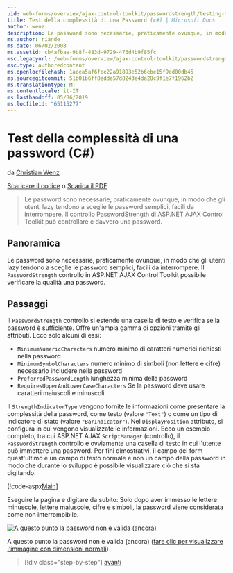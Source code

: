 ```yaml
---
uid: web-forms/overview/ajax-control-toolkit/passwordstrength/testing-the-strength-of-a-password-cs
title: Test della complessità di una Password (c#) | Microsoft Docs
author: wenz
description: Le password sono necessarie, praticamente ovunque, in modo che gli utenti lazy tendono a sceglie le password semplici, facili da interrompere. Il controllo PasswordStrength nella pagina ASP. N....
ms.author: riande
ms.date: 06/02/2008
ms.assetid: cb4afbae-9b8f-483d-9729-476d4b9f85fc
msc.legacyurl: /web-forms/overview/ajax-control-toolkit/passwordstrength/testing-the-strength-of-a-password-cs
msc.type: authoredcontent
ms.openlocfilehash: 1aeea5af6fee22a91893e52b6ebe15f9ed00db45
ms.sourcegitcommit: 51b01b6ff8edde57d8243e4da28c9f1e7f1962b2
ms.translationtype: MT
ms.contentlocale: it-IT
ms.lasthandoff: 05/06/2019
ms.locfileid: "65115277"
---
```

# <a name="testing-the-strength-of-a-password-c"></a>Test della complessità di una password (C#)

da [Christian Wenz](https://github.com/wenz)

[Scaricare il codice](http://download.microsoft.com/download/9/3/f/93f8daea-bebd-4821-833b-95205389c7d0/PasswordStrength0.cs.zip) o [Scarica il PDF](http://download.microsoft.com/download/2/d/c/2dc10e34-6983-41d4-9c08-f78f5387d32b/passwordstrength0CS.pdf)

> Le password sono necessarie, praticamente ovunque, in modo che gli utenti lazy tendono a sceglie le password semplici, facili da interrompere. Il controllo PasswordStrength di ASP.NET AJAX Control Toolkit può controllare è davvero una password.

## <a name="overview"></a>Panoramica

Le password sono necessarie, praticamente ovunque, in modo che gli utenti lazy tendono a sceglie le password semplici, facili da interrompere. Il `PasswordStrength` controllo in ASP.NET AJAX Control Toolkit possibile verificare la qualità una password.

## <a name="steps"></a>Passaggi

Il `PasswordStrength` controllo si estende una casella di testo e verifica se la password è sufficiente. Offre un'ampia gamma di opzioni tramite gli attributi. Ecco solo alcuni di essi:

- `MinimumNumericCharacters` numero minimo di caratteri numerici richiesti nella password
- `MinimumSymbolCharacters` numero minimo di simboli (non lettere e cifre) necessario includere nella password
- `PreferredPasswordLength` lunghezza minima della password
- `RequiresUpperAndLowerCaseCharacters` Se la password deve usare caratteri maiuscoli e minuscoli

Il `StrengthIndicatorType` vengono fornite le informazioni come presentare la complessità della password, come testo (valore `"Text"`) o come un tipo di indicatore di stato (valore `"BarIndicator"`). Nel `DisplayPosition` attributo, si configura in cui vengono visualizzate le informazioni. Ecco un esempio completo, tra cui ASP.NET AJAX `ScriptManager` (controllo), il `PasswordStrength` controllo e ovviamente una casella di testo in cui l'utente può immettere una password. Per fini dimostrativi, il campo del form quest'ultimo è un campo di testo normale e non un campo della password in modo che durante lo sviluppo è possibile visualizzare ciò che si sta digitando.

[!code-aspx[Main](testing-the-strength-of-a-password-cs/samples/sample1.aspx)]

Eseguire la pagina e digitare da subito: Solo dopo aver immesso le lettere minuscole, lettere maiuscole, cifre e simboli, la password viene considerata come non interrompibile.

[![A questo punto la password non è valida (ancora)](testing-the-strength-of-a-password-cs/_static/image2.png)](testing-the-strength-of-a-password-cs/_static/image1.png)

A questo punto la password non è valida (ancora) ([fare clic per visualizzare l'immagine con dimensioni normali](testing-the-strength-of-a-password-cs/_static/image3.png))

> [!div class="step-by-step"]
> [avanti](testing-the-strength-of-a-password-vb.md)
